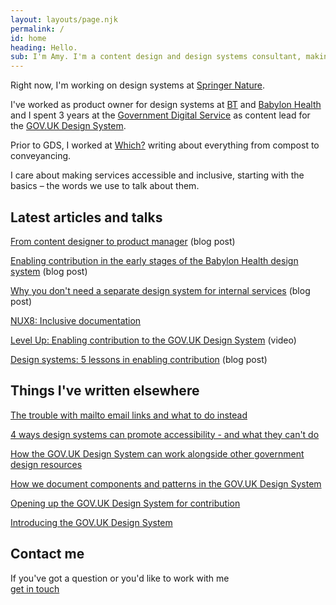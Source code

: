 ```yaml
---
layout: layouts/page.njk
permalink: /
id: home
heading: Hello.
sub: I'm Amy. I'm a content design and design systems consultant, making the case for simplicity and inclusion in the face of complexity.
---
```


Right now, I'm working on design systems at [Springer Nature](https://www.springernature.com/gp).

I've worked as product owner for design systems at [BT](https://www.bt.com/broadband/deals?s_cid=con_ppc_maxus_vidZ60_T1&vendorid=Z60&ds_rl=1000720&ds_rl=1276299&ds_rl=1276299&gclid=CjwKCAjwjLD4BRAiEiwAg5NBFrjq0XCXNtJ3XyMsXWY4SKSQhRhBAIKRbfG1_ZsBxhGvWYcSOG78ehoC_q4QAvD_BwE&gclsrc=aw.ds) and [Babylon Health](https://www.babylonhealth.com/) and I spent 3 years at the [Government Digital Service](https://www.gov.uk/government/organisations/government-digital-service) as content lead for the [GOV.‌UK Design System](https://design-system.service.gov.uk/).

Prior to GDS, I worked at [Which?](https://www.which.co.uk/) writing about everything from compost to conveyancing. 

I care about making services accessible and inclusive, starting with the basics – the words we use to talk about them.

## Latest articles and talks

[From content designer to product manager](/articles/content-designer-to-product-manager) (blog post)

[Enabling contribution in the early stages of the Babylon Health design system](/articles/enabling-contribution-in-the-early-stages-of-the-babylon-design-system) (blog post)

[Why you don't need a separate design system for internal services](/articles/why-you-dont-need-a-separate-design-system-for-internal-services/) (blog post)

[NUX8: Inclusive documentation](https://2019.nuxconf.uk/speakers/amy-hupe/)

[Level Up: Enabling contribution to the GOV.UK Design System](https://www.youtube.com/watch?v=GMFPp21u9_M&feature=youtu.be) (video)

[Design systems: 5 lessons in enabling contribution](/articles/5-lessons-on-enabling-design-system-contribution/) (blog post)

## Things I've written elsewhere

[The trouble with mailto email links and what to do instead](https://adamsilver.io/articles/the-trouble-with-mailto-email-links-and-what-to-do-instead/)

[4 ways design systems can promote accessibility - and what they can't do](https://24ways.org/2019/four-ways-design-systems-can-promote-accessibility/)

[How the GOV.UK Design System can work alongside other government design resources](https://designnotes.blog.gov.uk/2019/02/14/how-the-gov-uk-design-system-can-work-alongside-other-government-design-resources)

[How we document components and patterns in the GOV.UK Design System](https://designnotes.blog.gov.uk/2018/11/05/how-we-document-components-and-patterns-in-the-gov-uk-design-system/)

[Opening up the GOV.UK Design System for contribution](https://designnotes.blog.gov.uk/2018/09/26/opening-up-the-gov-uk-design-system-for-contributions/)

[Introducing the GOV.UK Design System](https://gds.blog.gov.uk/2018/06/22/introducing-the-gov-uk-design-system/)

## Contact me

If you've got a question or you'd like to work with me <br> [get in touch](/contact)
